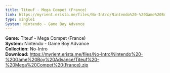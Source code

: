 ```yaml
---
title: Titeuf - Mega Compet (France)
link: https://myrient.erista.me/files/No-Intro/Nintendo%20-%20Game%20Boy%20Advance/Titeuf%20-%20Mega%20Compet%20(France).zip
type: single1
System: Nintendo - Game Boy Advance
---
```

<b>Game:</b> Titeuf - Mega Compet (France)<br>
<b>System:</b> Nintendo - Game Boy Advance<br>
<b>Collection:</b> No-Intro<br>
<b>Download:</b> https://myrient.erista.me/files/No-Intro/Nintendo%20-%20Game%20Boy%20Advance/Titeuf%20-%20Mega%20Compet%20(France).zip